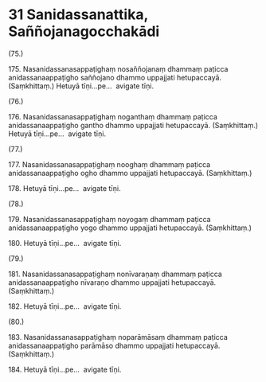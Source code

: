 

# 31 Sanidassanattika, Saññojanagocchakādi


(75.)

175\. Nasanidassanasappaṭighaṃ nosaññojanaṃ dhammaṃ paṭicca anidassanaappaṭigho saññojano dhammo uppajjati hetupaccayā. (Saṃkhittaṃ.) Hetuyā tīṇi…pe…  avigate tīṇi.

(76.)

176\. Nasanidassanasappaṭighaṃ noganthaṃ dhammaṃ paṭicca anidassanaappaṭigho gantho dhammo uppajjati hetupaccayā. (Saṃkhittaṃ.) Hetuyā tīṇi…pe…  avigate tīṇi.

(77.)

177\. Nasanidassanasappaṭighaṃ nooghaṃ dhammaṃ paṭicca anidassanaappaṭigho ogho dhammo uppajjati hetupaccayā. (Saṃkhittaṃ.)

178\. Hetuyā tīṇi…pe…  avigate tīṇi.

(78.)

179\. Nasanidassanasappaṭighaṃ noyogaṃ dhammaṃ paṭicca anidassanaappaṭigho yogo dhammo uppajjati hetupaccayā. (Saṃkhittaṃ.)

180\. Hetuyā tīṇi…pe…  avigate tīṇi.

(79.)

181\. Nasanidassanasappaṭighaṃ nonīvaraṇaṃ dhammaṃ paṭicca anidassanaappaṭigho nīvaraṇo dhammo uppajjati hetupaccayā. (Saṃkhittaṃ.)

182\. Hetuyā tīṇi…pe…  avigate tīṇi.

(80.)

183\. Nasanidassanasappaṭighaṃ noparāmāsaṃ dhammaṃ paṭicca anidassanaappaṭigho parāmāso dhammo uppajjati hetupaccayā. (Saṃkhittaṃ.)

184\. Hetuyā tīṇi…pe…  avigate tīṇi.



